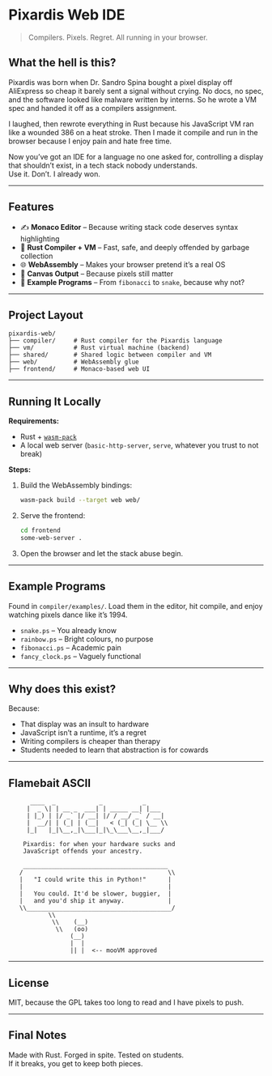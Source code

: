 # Pixardis Web IDE

> Compilers. Pixels. Regret. All running in your browser.

## What the hell is this?

Pixardis was born when Dr. Sandro Spina bought a pixel display off AliExpress so cheap it barely sent a signal without crying.  No docs, no spec, and the software looked like malware written by interns. So he wrote a VM spec and handed it off as a compilers assignment.  

I laughed, then rewrote everything in Rust because his JavaScript VM ran like a wounded 386 on a heat stroke.  Then I made it compile and run in the browser because I enjoy pain and hate free time.

Now you’ve got an IDE for a language no one asked for, controlling a display that shouldn’t exist, in a tech stack nobody understands.  
Use it. Don’t. I already won.

---

## Features

- ✍️ **Monaco Editor** – Because writing stack code deserves syntax highlighting  
- 🦀 **Rust Compiler + VM** – Fast, safe, and deeply offended by garbage collection  
- 🌐 **WebAssembly** – Makes your browser pretend it’s a real OS  
- 🎨 **Canvas Output** – Because pixels still matter  
- 🧪 **Example Programs** – From `fibonacci` to `snake`, because why not?

---

## Project Layout

```
pixardis-web/
├── compiler/     # Rust compiler for the Pixardis language
├── vm/           # Rust virtual machine (backend)
├── shared/       # Shared logic between compiler and VM
├── web/          # WebAssembly glue
├── frontend/     # Monaco-based web UI
```

---

## Running It Locally

**Requirements:**

- Rust + [`wasm-pack`](https://rustwasm.github.io/wasm-pack/)
- A local web server (`basic-http-server`, `serve`, whatever you trust to not break)

**Steps:**

1. Build the WebAssembly bindings:
   ```bash
   wasm-pack build --target web web/
   ```

2. Serve the frontend:
   ```bash
   cd frontend
   some-web-server .
   ```

3. Open the browser and let the stack abuse begin.

---

## Example Programs

Found in `compiler/examples/`. Load them in the editor, hit compile, and enjoy watching pixels dance like it’s 1994.

- `snake.ps` – You already know  
- `rainbow.ps` – Bright colours, no purpose  
- `fibonacci.ps` – Academic pain  
- `fancy_clock.ps` – Vaguely functional

---

## Why does this exist?

Because:
- That display was an insult to hardware
- JavaScript isn’t a runtime, it’s a regret
- Writing compilers is cheaper than therapy
- Students needed to learn that abstraction is for cowards

---

## Flamebait ASCII

```
      ____  _            _           _     
     |  _ \| | __ _  ___| | _____ __| |___ 
     | |_) | |/ _` |/ __| |/ / __/ _` / __|
     |  __/| | (_| | (__|   < (_| (_| \__ \\
     |_|   |_|\__,_|\___|_|\_\___\__,_|___/

    Pixardis: for when your hardware sucks and
    JavaScript offends your ancestry.

    ________________________________________
   /                                        \\
   |   "I could write this in Python!"      |
   |                                        |
   |   You could. It'd be slower, buggier,  |
   |   and you'd ship it anyway.            |
   \\________________________________________/
           \\     
            \\    (__) 
             \\   (oo)  
                 (__)  
                 |  |  
                 || |  <-- mooVM approved
```

---

## License

MIT, because the GPL takes too long to read and I have pixels to push.

---

## Final Notes

Made with Rust. Forged in spite. Tested on students.  
If it breaks, you get to keep both pieces.
